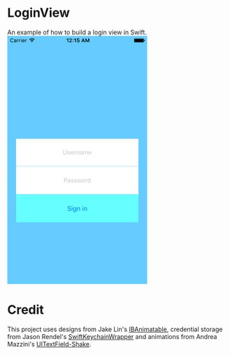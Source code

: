 # LoginView
An example of how to build a login view in Swift.
<img src="https://raw.githubusercontent.com/jkereako/LoginView/master/Images/screen-shot.png" width="320" height="568" />

# Credit
This project uses designs from Jake Lin's [IBAnimatable][iba], credential storage from Jason Rendel's [SwiftKeychainWrapper][skw] and animations from Andrea Mazzini's [UITextField-Shake][shake].

[iba]: https://github.com/JakeLin/IBAnimatable
[skw]: https://github.com/jrendel/SwiftKeychainWrapper
[shake]: https://github.com/andreamazz/UITextField-Shake
